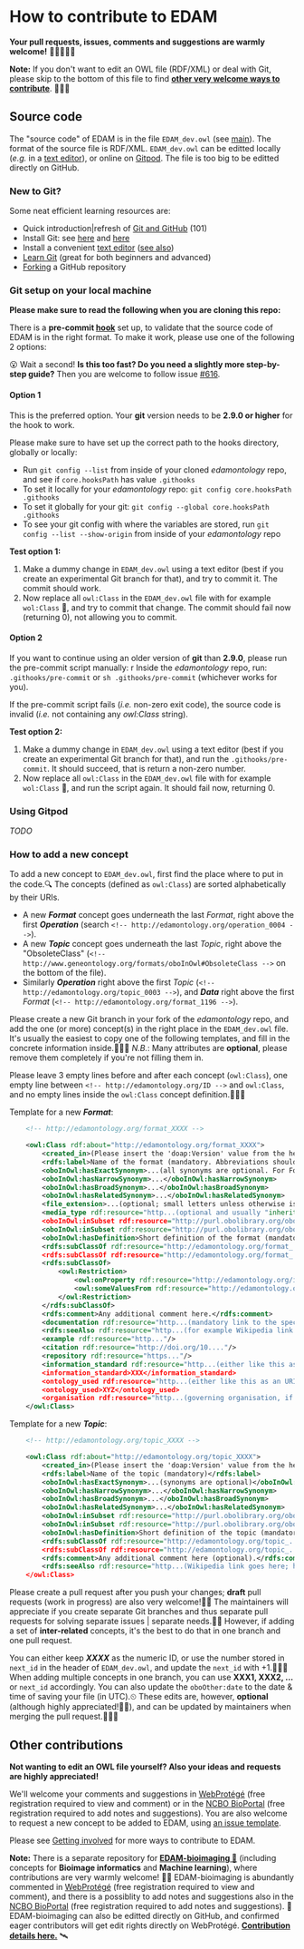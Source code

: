 # How to contribute to EDAM

__Your pull requests, issues, comments and suggestions are warmly welcome!__ 🙏🏽🙇🏽‍♂️

**Note:** If you don't want to edit an OWL file (RDF/XML) or deal with Git, please skip to the bottom of this file to find [**other very welcome ways to contribute**](#other-contributions). 🎈🙌🏽


## Source code

The "source code" of EDAM is in the file `EDAM_dev.owl` (see [main](https://github.com/edamontology/edamontology/blob/main/EDAM_dev.owl)). The format of the source file is RDF/XML. `EDAM_dev.owl` can be editted locally (_e.g._ in a [text editor](https://coderefinery.github.io/installation/editors/)), or online on [Gitpod](https://www.gitpod.io/#https://github.com/edamontology/edamontology). The file is too big to be editted directly on GitHub.


### New to Git?

Some neat efficient learning resources are:
 - Quick introduction|refresh of [Git and GitHub](https://coderefinery.github.io/git-refresher/02-refresher/) (101)
 - Install Git: see [here](https://coderefinery.github.io/git-refresher/01-setup) and [here](https://carpentries.github.io/workshop-template/#git)
 - Install a convenient [text editor](https://coderefinery.github.io/installation/editors/) ([see also](https://carpentries.github.io/workshop-template/#editor))
 - [Learn Git](https://coderefinery.github.io/git-intro/) (great for both beginners and advanced)
 - [Forking](https://coderefinery.github.io/git-collaborative/03-distributed/) a GitHub repository


### Git setup on your local machine

__Please make sure to read the following when you are cloning this repo:__

There is a __pre-commit [hook](https://coderefinery.github.io/git-collaborative/05-hooks/)__ set up, to validate that the source code of EDAM is in the right format. To make it work, please use one of the following 2 options:

😮 Wait a second! __Is this too fast? Do you need a slightly more step-by-step guide?__ Then you are welcome to follow issue [#616](https://github.com/edamontology/edamontology/issues/616).


#### Option 1

This is the preferred option. Your __git__ version needs to be __2.9.0 or higher__ for the hook to work.

Please make sure to have set up the correct path to the hooks directory, globally or locally:

* Run `git config --list` from inside of your cloned _edamontology_ repo, and see if `core.hooksPath` has value `.githooks`
* To set it locally for your _edamontology_ repo: `git config core.hooksPath .githooks`
* To set it globally for your git: `git config --global core.hooksPath .githooks`
* To see your git config with where the variables are stored, run `git config --list --show-origin` from inside of your _edamontology_ repo

**Test option 1:**

1. Make a dummy change in `EDAM_dev.owl` using a text editor (best if you create an experimental Git branch for that), and try to commit it. The commit should work.
2. Now replace all `owl:Class` in the `EDAM_dev.owl` file with for example `wol:Class` 🦉, and try to commit that change. The commit should fail now (returning 0), not allowing you to commit.


#### Option 2

If you want to continue using an older version of __git__ than __2.9.0__, please run the pre-commit script manually:
r
Inside the _edamontology_ repo, run: `.githooks/pre-commit` or `sh .githooks/pre-commit` (whichever works for you).

If the pre-commit script fails (_i.e._ non-zero exit code), the source code is invalid (_i.e._ not containing any _owl:Class_ string).

**Test option 2:**

1. Make a dummy change in `EDAM_dev.owl` using a text editor (best if you create an experimental Git branch for that), and run the `.githooks/pre-commit`. It should succeed, that is return a non-zero number.
2. Now replace all `owl:Class` in the `EDAM_dev.owl` file with for example `wol:Class` 🦉, and run the script again. It should fail now, returning 0.


### Using Gitpod

_TODO_


### How to add a new concept

To add a new concept to `EDAM_dev.owl`, first find the place where to put in the code.🔍 The concepts (defined as `owl:Class`) are sorted alphabetically by their URIs.
- A new _**Format**_ concept goes underneath the last _Format_, right above the first _**Operation**_ (search `<!-- http://edamontology.org/operation_0004 -->`).
- A new _**Topic**_ concept goes underneath the last _Topic_, right above the "ObsoleteClass" (`<!-- http://www.geneontology.org/formats/oboInOwl#ObsoleteClass -->` on the bottom of the file).
- Similarly _**Operation**_ right above the first _Topic_ (`<!-- http://edamontology.org/topic_0003 -->`), and _**Data**_ right above the first _Format_ (`<!-- http://edamontology.org/format_1196 -->`).

Please create a new Git branch in your fork of the _edamontology_ repo, and add the one (or more) concept(s) in the right place in the `EDAM_dev.owl` file. It's usually the easiest to copy one of the following templates, and fill in the concrete information inside.👩🏽‍💻 _N.B._: Many attributes are __optional__, please remove them completely if you're not filling them in.

Please leave 3 empty lines before and after each concept (`owl:Class`), one empty line between `<!-- http://edamontology.org/ID -->` and `owl:Class`, and no empty lines inside the `owl:Class` concept definition.🙇🏽‍♂️

Template for a new _**Format**_:
```xml
    <!-- http://edamontology.org/format_XXXX -->

    <owl:Class rdf:about="http://edamontology.org/format_XXXX">
        <created_in>(Please insert the 'doap:Version' value from the header of the file here, without "_dev". For example: 1.26)</created_in>
        <rdfs:label>Name of the format (mandatory. Abbreviations should be in CAPITALS unless another form is usual, e.g. "gVCF")</rdfs:label>
        <oboInOwl:hasExactSynonym>...(all synonyms are optional. For Formats, usually only ExactSynonym makes sense)</oboInOwl:hasExactSynonym>
        <oboInOwl:hasNarrowSynonym>...</oboInOwl:hasNarrowSynonym>
        <oboInOwl:hasBroadSynonym>...</oboInOwl:hasBroadSynonym>
        <oboInOwl:hasRelatedSynonym>...</oboInOwl:hasRelatedSynonym>
        <file_extension>...(optional; small letters unless otherwise is usual; no dot in the beginning)</file_extension>
        <media_type rdf:resource="http...(optional and usually "inherited" from super-concepts; such as https://www.iana.org/assignments/media-types)"/>
        <oboInOwl:inSubset rdf:resource="http://purl.obolibrary.org/obo/edam#edam"/>
        <oboInOwl:inSubset rdf:resource="http://purl.obolibrary.org/obo/edam#formats"/>
        <oboInOwl:hasDefinition>Short definition of the format (mandatory).</oboInOwl:hasDefinition>
        <rdfs:subClassOf rdf:resource="http://edamontology.org/format_...(at least 1 "parent URI" is mandatory. All the following attributes are optional, except documentation)"/>
        <rdfs:subClassOf rdf:resource="http://edamontology.org/format_..."/>
        <rdfs:subClassOf>
            <owl:Restriction>
                <owl:onProperty rdf:resource="http://edamontology.org/is_format_of"/>
                <owl:someValuesFrom rdf:resource="http://edamontology.org/data_...(link(s) to EDAM Data concepts; type of data represented in this data format)"/>
            </owl:Restriction>
        </rdfs:subClassOf>
        <rdfs:comment>Any additional comment here.</rdfs:comment>
        <documentation rdf:resource="http...(mandatory link to the specification|documentation of the format)"/>
        <rdfs:seeAlso rdf:resource="http...(for example Wikipedia link here)"/>
        <example rdf:resource="http..."/>
        <citation rdf:resource="http://doi.org/10...."/>
        <repository rdf:resource="https..."/>
        <information_standard rdf:resource="http...(either like this as an URI|URL, or if no "Nice URI|URL" then by its name|abbraviation as the following)"/>
        <information_standard>XXX</information_standard>
        <ontology_used rdf:resource="http...(either like this as an URI|URL, or if no "Nice URI|URL" then by its name|abbraviation as the following)"/>
        <ontology_used>XYZ</ontology_used>
        <organisation rdf:resource="http...(governing organisation, if any)"/>
    </owl:Class>
```

Template for a new _**Topic**_:
``` xml
    <!-- http://edamontology.org/topic_XXXX -->

    <owl:Class rdf:about="http://edamontology.org/topic_XXXX">
        <created_in>(Please insert the 'doap:Version' value from the header of the file here, without "_dev". For example: 1.26)</created_in>
        <rdfs:label>Name of the topic (mandatory)</rdfs:label>
        <oboInOwl:hasExactSynonym>...(synonyms are optional)</oboInOwl:hasExactSynonym>
        <oboInOwl:hasNarrowSynonym>...</oboInOwl:hasNarrowSynonym>
        <oboInOwl:hasBroadSynonym>...</oboInOwl:hasBroadSynonym>
        <oboInOwl:hasRelatedSynonym>...</oboInOwl:hasRelatedSynonym>
        <oboInOwl:inSubset rdf:resource="http://purl.obolibrary.org/obo/edam#edam"/>
        <oboInOwl:inSubset rdf:resource="http://purl.obolibrary.org/obo/edam#topics"/>
        <oboInOwl:hasDefinition>Short definition of the topic (mandatory).</oboInOwl:hasDefinition>
        <rdfs:subClassOf rdf:resource="http://edamontology.org/topic_...(at least 1 "parent URI" is mandatory)"/>
        <rdfs:subClassOf rdf:resource="http://edamontology.org/topic_..."/>
        <rdfs:comment>Any additional comment here (optional).</rdfs:comment>
        <rdfs:seeAlso rdf:resource="http...(Wikipedia link goes here; highly recommended for each Topic! Also generic, "soft" links to other ontologies go here.)"/>
    </owl:Class>
```

Please create a pull request after you push your changes; __draft__ pull requests (work in progress) are also very welcome!👍🏽 The maintainers will appreciate if you create separate Git branches and thus separate pull requests for solving separate issues | separate needs.🙏🏽 However, if adding a set of **inter-related** concepts, it's the best to do that in one branch and one pull request.

You can either keep **_XXXX_** as the numeric ID, or use the number stored in `next_id` in the header of `EDAM_dev.owl`, and update the `next_id` with +1.🧙🏽‍♀️ When adding multiple concepts in one branch, you can use **XXX1, XXX2, ...** or `next_id` accordingly. You can also update the `oboOther:date` to the date & time of saving your file (in UTC).⏲ These edits are, however, **optional** (although highly appreciated!🙌🏽), and can be updated by maintainers when merging the pull request.👩🏽‍🏭


## Other contributions

__Not wanting to edit an OWL file yourself? Also your ideas and requests are highly appreciated!__

We'll welcome your comments and suggestions in [WebProtégé](https://webprotege.stanford.edu/#projects/4befad5f-f27b-430c-a07d-fcf635093169/edit/Classes) (free registration required to view and comment) or in the [NCBO BioPortal](https://bioportal.bioontology.org/ontologies/EDAM?p=classes) (free registration required to add notes and suggestions). You are also welcome to request a new concept to be added to EDAM, using [an issue template](https://github.com/edamontology/edamontology/issues/new/choose).

Please see [Getting involved](https://edamontologydocs.readthedocs.io/en/latest/getting_involved.html) for more ways to contribute to EDAM.

**Note:** There is a separate repository for [**EDAM-bioimaging 🔬**](https://github.com/edamontology/edam-bioimaging) (including concepts for **Bioimage informatics** and **Machine learning**), where contributions are very warmly welcome! 🙌🏽 EDAM-bioimaging is abundantly commented in [WebProtégé](https://webprotege.stanford.edu/#projects/2ce704bf-83ed-4d2e-985f-84c4841fac71/edit/Classes) (free registration required to view and comment), and there is a possiblity to add notes and suggestions also in the [NCBO BioPortal](https://bioportal.bioontology.org/ontologies/EDAM-BIOIMAGING?p=classes) (free registration required to add notes and suggestions). 🚀 EDAM-bioimaging can also be editted directly on GitHub, and confirmed eager contributors will get edit rights directly on WebProtégé. [**Contribution details here.**](https://github.com/edamontology/edam-bioimaging#contributing) 🛰
